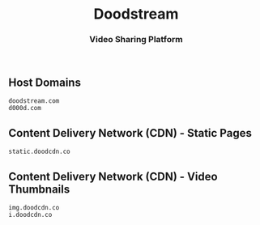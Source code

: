 <h1 align="center">Doodstream</h1>

<h3 align="center">Video Sharing Platform</h3>

<br>

## Host Domains

```
doodstream.com	
d000d.com
```

## Content Delivery Network (CDN) - Static Pages

```
static.doodcdn.co
```

## Content Delivery Network (CDN) - Video Thumbnails

```
img.doodcdn.co
i.doodcdn.co
```

